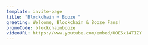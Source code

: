 ```yaml
---
template: invite-page
title: "Blockchain + Booze "
greeting: Welcome, Blockchain & Booze Fans!
promoCode: blockchainbooze
videoURL: https://www.youtube.com/embed/UOESx14TIZY
---
```

